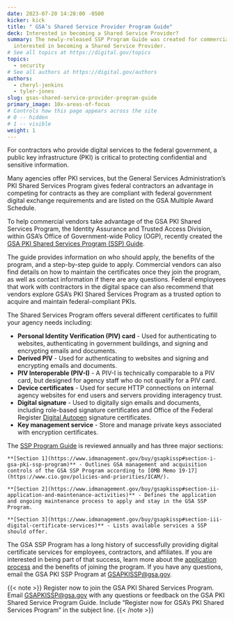 ```yaml
---
date: 2023-07-20 14:28:00 -0500
kicker: kick
title: " GSA’s Shared Service Provider Program Guide"
deck: Interested in becoming a Shared Service Provider?
summary: The newly-released SSP Program Guide was created for commercial vendors
  interested in becoming a Shared Service Provider.
# See all topics at https://digital.gov/topics
topics:
  - security
# See all authors at https://digital.gov/authors
authors:
  - cheryl-jenkins
  - tyler-jones
slug: gsas-shared-service-provider-program-guide
primary_image: 10x-areas-of-focus
# Controls how this page appears across the site
# 0 -- hidden
# 1 -- visible
weight: 1
---
```

For contractors who provide digital services to the federal government, a public key infrastructure (PKI) is critical to protecting confidential and sensitive information. 

Many agencies offer PKI services, but the General Services Administration’s PKI Shared Services Program gives federal contractors an advantage in competing for contracts as they are compliant with federal government digital exchange requirements and are listed on the GSA Multiple Award Schedule. 

To help commercial vendors take advantage of the GSA PKI Shared Services Program, the Identity Assurance and Trusted Access Division, within GSA’s Office of Government-wide Policy (OGP), recently created the [GSA PKI Shared Services Program (SSP) Guide](https://www.idmanagement.gov/buy/gsapkissp/). 

The guide provides information on who should apply, the benefits of the program, and a step-by-step guide to apply. Commercial vendors can also find details on how to maintain the certificates once they join the program, as well as contact information if there are any questions. Federal employees that work with contractors in the digital space can also recommend that vendors explore GSA’s PKI Shared Services Program as a trusted option to acquire and maintain federal-compliant PKIs. 

The Shared Services Program offers several different certificates to fulfill your agency needs including:

* **Personal Identity Verification (PIV) card** - Used for authenticating to websites, authenticating in government buildings, and signing and encrypting emails and documents.
* **Derived PIV** - Used for authenticating to websites and signing and encrypting emails and documents.
* **PIV Interoperable (PIV-I)** - A PIV-I is technically comparable to a PIV card, but designed for agency staff who do not qualify for a PIV card.
* **Device certificates** - Used for secure HTTP connections on internal agency websites for end users and servers providing interagency trust.
* **Digital signature** - Used to digitally sign emails and documents, including role-based signature certificates and Office of the Federal Register [Digital Autopen](https://digital.gov/2023/05/23/digital-autopen-playbook-pinpoints-how-agencies-can-leverage-technology-for-digital-signatures/) signature certificates.
* **Key management service** - Store and manage private keys associated with encryption certificates.

The [SSP Program Guide](https://www.idmanagement.gov/buy/gsapkissp/) is reviewed annually and has three major sections:

    **[Section 1](https://www.idmanagement.gov/buy/gsapkissp#section-i-gsa-pki-ssp-program)** - Outlines GSA management and acquisition controls of the GSA SSP Program according to [OMB Memo 19-17](https://www.cio.gov/policies-and-priorities/ICAM/).

    **[Section 2](https://www.idmanagement.gov/buy/gsapkissp#section-ii-application-and-maintenance-activities)** - Defines the application and ongoing maintenance process to apply and stay in the GSA SSP Program.

    **[Section 3](https://www.idmanagement.gov/buy/gsapkissp#section-iii-digital-certificate-services)** - Lists available services a SSP should offer.

The GSA SSP Program has a long history of successfully providing digital certificate services for employees, contractors, and affiliates. If you are interested in being part of that success, learn more about the [application process](https://www.idmanagement.gov/buy/gsapkissp/#application-process) and the benefits of joining the program. If you have any questions, email the GSA PKI SSP Program at [GSAPKISSP@gsa.gov](mailto:GSAPKISSP@gsa.gov).

{{< note >}} Register now to join the GSA PKI Shared Services Program. Email GSAPKISSP@gsa.gov with any questions or feedback on the GSA PKI Shared Service Program Guide. Include “Register now for GSA’s PKI Shared Services Program” in the subject line. {{< /note >}}